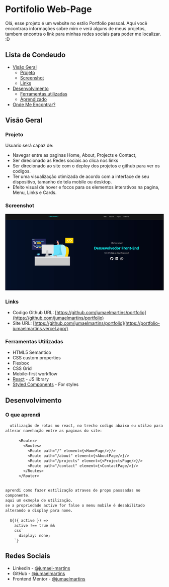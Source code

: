 # Portifolio Web-Page
Olá, esse projeto é um website no estilo Portfolio pessoal. Aqui você encontrara informações sobre mim e verá alguns de meus projetos, tambem encontra o link para minhas redes sociais para poder me localizar. :D

## Lista de Condeudo

- [Visão Geral](#visão-geral)
  - [Projeto](#projeto)
  - [Screenshot](#screenshot)
  - [Links](#links)
- [Desenvolvimento](#desenvolvimento)
  - [Ferramentas utilizadas](#ferramentas-utilizadas)
  - [Aprendizado](#o-que-aprendi)
- [Onde Me Encontrar?](#redes-sociais)

## Visão Geral

### Projeto

Usuario será capaz de:

- Navegar entre as paginas Home, About, Projects e Contact,
- Ser direcionado as Redes sociais ao clica nos links
- Ser direcionado ao site com o deploy dos projetos e github para ver os codigos.
- Ter uma visualização otimizada de acordo com a interface de seu dispositivo, tamanho de tela mobile ou desktop.
- Efeito visual de hover e focos para os elementos interativos na pagina, Menu, Links e Cards.

### Screenshot


![](./src/assets/img/screenshot.jpg)


### Links

- Codigo Github URL: [https://github.com/jumaelmartins/portfolio](https://github.com/jumaelmartins/portfolio)
- Site URL: [https://github.com/jumaelmartins/portfolio](https://portfolio-jumaelmartins.vercel.app/)


### Ferramentas Utilizadas

- HTML5 Semantico
- CSS custom properties
- Flexbox
- CSS Grid
- Mobile-first workflow
- [React](https://reactjs.org/) - JS library
- [Styled Components](https://styled-components.com/) - For styles


## Desenvolvimento


### O que aprendi

```react route
  utilização de rotas no react, no trecho codigo abaixo eu utilzo para alterar navehação entre as paginas do site:
  
      <Router>
        <Routes>
          <Route path="/" element={<HomePage/>}/>
          <Route path="/about" element={<AboutPage/>}/>
          <Route path="/projects" element={<ProjectsPage/>}/>
          <Route path="/contact" element={<ContactPage/>}/>
        </Routes>
      </Router> 
```
```styled components

aprendi como fazer estilização atraves de props passsadas no componente.
aqui um exmeplo de utilização.
se a propriedade active for false o menu mobile é desabilitado alterando o display para none.

  ${({ active }) =>
    active !== true &&
    css`
      display: none;
    `}
```

## Redes Sociais

- Linkedin - [@jumael-martins](https://www.linkedin.com/in/jumael-martins/)
- GitHub - [@jumaelmartins](https://github.com/jumaelmartins)
- Frontend Mentor - [@jumaelmartins](https://www.frontendmentor.io/profile/jumaelmartins)





